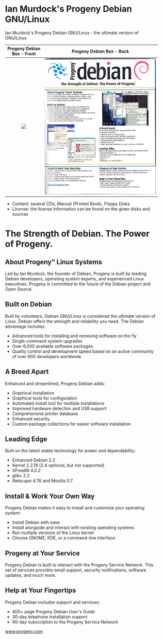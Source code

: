 # Ian Murdock's Progeny Debian GNU/Linux

Ian Murdock's Progeny Debian GNU/Linux - the ultimate version of GNU/Linux

Progeny Debian Box - Front |  Progeny Debian Box - Back
:-------------------------:|:-------------------------:
![](progeny-front.png)  |  ![](progeny-back.png)

- Content: several CDs, Manual (Printed Book), Floppy Disks
- License: the license information can be found on the given disks and sources



# The Strength of Debian. The Power of Progeny.

## About Progeny" Linux Systems
Led by lan Murdock, the founder of Debian, Progeny is built by leading Debian developers, operating system experts, and experienced Linux executives. Progeny is committed to the future of the Debian project and Open Source. 

## Built on Debian
Built by volunteers, Debian GNU/Linux is considered the ultimate version of Linux. Debian offers the strength and reliability you need. The Debian advantage includes: 
- Advanced tools for installing and removing software on the fly
- Single-command system upgrades
- Over 6,000 available software packages
- Quality control and development speed based on an active community of over 600 developers worldwide

## A Breed Apart
Enhanced and streamlined, Progeny Debian adds:
- Graphical installation
- Graphical tools for configuration
- Automated install tool for multiple installations
- Improved hardware detection and USB support
- Comprehensive printer database
- Enhanced security
- Custom package collections for easier software installation 

## Leading Edge
Built on the latest stable technology for power and dependability:
- Enhanced Debian 2.2
- Kernel 2.2.18 (2.4 optional, but not supported)
- XFree86 4.0.2
- glibc 2.2
- Netscape 4.76 and Mozilla 0.7

## Install & Work Your Own Way
Progeny Debian makes it easy to install and customize your operating system:
- Install Debian with ease
- Install alongside and interact with existing operating systems
- Run multiple versions of the Linux kernel
- Choose GNOME, KDE, or a command-line interface

## Progeny at Your Service
Progeny Debian is built to interact with the Progeny Service Network. This set of services provides email support, security notifications, software updates, and much more.

## Help at Your Fingertips
Progeny Debian includes support and services:
- 400+ page Progeny Debian User's Guide
- 30-day telephone installation support
- 90-day subscription to the Progeny Service Network

www.progeny.com
